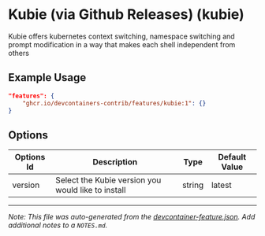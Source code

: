 

# Kubie (via Github Releases) (kubie)

Kubie offers kubernetes context switching, namespace switching and prompt modification in a way that makes each shell independent from others

## Example Usage

```json
"features": {
    "ghcr.io/devcontainers-contrib/features/kubie:1": {}
}
```

## Options

| Options Id | Description | Type | Default Value |
|-----|-----|-----|-----|
| version | Select the Kubie version you would like to install | string | latest |



---

_Note: This file was auto-generated from the [devcontainer-feature.json](https://github.com/devcontainers-contrib/features/blob/main/src/kubie/devcontainer-feature.json).  Add additional notes to a `NOTES.md`._
